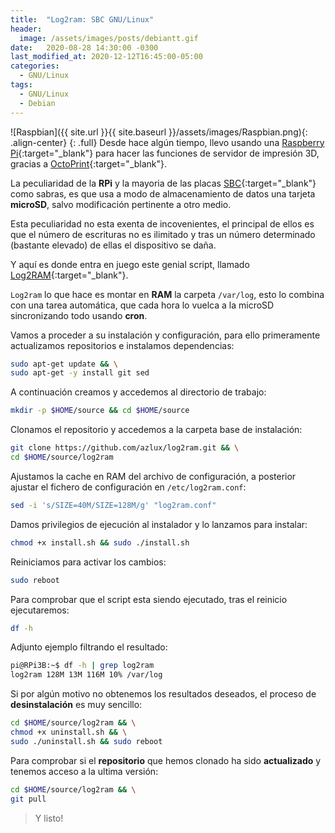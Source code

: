 ```yaml
---
title:  "Log2ram: SBC GNU/Linux"
header:
  image: /assets/images/posts/debiantt.gif
date:   2020-08-28 14:30:00 -0300
last_modified_at: 2020-12-12T16:45:00-05:00
categories:
  - GNU/Linux
tags:
  - GNU/Linux
  - Debian
---
```


![Raspbian]({{ site.url }}{{ site.baseurl }}/assets/images/Raspbian.png){: .align-center}
{: .full}
Desde hace algún tiempo, llevo usando una [Raspberry Pi](https://www.raspberrypi.org/){:target="_blank"} para hacer las funciones de servidor de impresión 3D, gracias a [OctoPrint](https://lordpedal.github.io/docker/3d/octoprint-docker/){:target="_blank"}.

La peculiaridad de la **RPi** y la mayoria de las placas [SBC](https://es.wikipedia.org/wiki/Placa_computadora){:target="_blank"} como sabras, es que usa a modo de almacenamiento de datos una tarjeta **microSD**, salvo modificación pertinente a otro medio.

Esta peculiaridad no esta exenta de incovenientes, el principal de ellos es que el número de escrituras no es ilimitado y tras un número determinado (bastante elevado) de ellas el dispositivo se daña.

Y aquí es donde entra en juego este genial script, llamado [Log2RAM](https://github.com/azlux/log2ram){:target="_blank"}.

`Log2ram` lo que hace es montar en **RAM** la carpeta `/var/log`, esto lo combina con una tarea automática, que cada hora lo vuelca a la microSD sincronizando todo usando **cron**.

Vamos a proceder a su instalación y configuración, para ello primeramente actualizamos repositorios e instalamos dependencias:

```bash
sudo apt-get update && \
sudo apt-get -y install git sed
```

A continuación creamos y accedemos al directorio de trabajo:

```bash
mkdir -p $HOME/source && cd $HOME/source
```

Clonamos el repositorio y accedemos a la carpeta base de instalación:

```bash
git clone https://github.com/azlux/log2ram.git && \
cd $HOME/source/log2ram
```

Ajustamos la cache en RAM del archivo de configuración, a posterior ajustar el fichero de configuración en `/etc/log2ram.conf`:

```bash
sed -i 's/SIZE=40M/SIZE=128M/g' "log2ram.conf"
```

Damos privilegios de ejecución al instalador y lo lanzamos para instalar:

```bash
chmod +x install.sh && sudo ./install.sh
```

Reiniciamos para activar los cambios:

```bash
sudo reboot
```

Para comprobar que el script esta siendo ejecutado, tras el reinicio ejecutaremos:

```bash
df -h
```

Adjunto ejemplo filtrando el resultado:

```bash
pi@RPi3B:~$ df -h | grep log2ram
log2ram 128M 13M 116M 10% /var/log
```

Si por algún motivo no obtenemos los resultados deseados, el proceso de **desinstalación** es muy sencillo:

```bash
cd $HOME/source/log2ram && \
chmod +x uninstall.sh && \
sudo ./uninstall.sh && sudo reboot
```

Para comprobar si el **repositorio** que hemos clonado ha sido **actualizado** y tenemos acceso a la ultima versión:

```bash
cd $HOME/source/log2ram && \
git pull
```

> Y listo!
